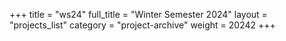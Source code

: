 +++
title = "ws24"
full_title = "Winter Semester 2024"
layout = "projects_list"
category = "project-archive"
weight = 20242
+++
